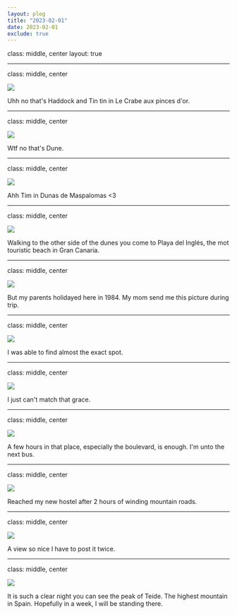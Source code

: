 ```yaml
---
layout: plog
title: "2023-02-01"
date: 2023-02-01
exclude: true
---
```


class: middle, center
layout: true

---

class: middle, center

<img class="plog-picture" src="{{ site.baseurl }}/img/plog/2023-02-01/01.jpg" />

Uhh no that's Haddock and Tin tin in Le Crabe aux pinces d'or.

---

class: middle, center

<img class="plog-picture" src="{{ site.baseurl }}/img/plog/2023-02-01/02.png" />

Wtf no that's Dune.

---

class: middle, center

<img class="plog-picture" src="{{ site.baseurl }}/img/plog/2023-02-01/03.jpg" />

Ahh Tim in Dunas de Maspalomas <3

---

class: middle, center

<img class="plog-picture" src="{{ site.baseurl }}/img/plog/2023-02-01/04.jpg" />

Walking to the other side of the dunes you come to Playa del Inglés, the mot touristic beach in Gran Canaria.

---

class: middle, center

<img class="plog-picture" src="{{ site.baseurl }}/img/plog/2023-02-01/05.jpeg" />

But my parents holidayed here in 1984. My mom send me this picture during trip.

---

class: middle, center

<img class="plog-picture" src="{{ site.baseurl }}/img/plog/2023-02-01/06.jpg" />

I was able to find almost the exact spot.

---

class: middle, center

<img class="plog-picture" src="{{ site.baseurl }}/img/plog/2023-02-01/07.png" />

I just can't match that grace.

---

class: middle, center

<img class="plog-picture" src="{{ site.baseurl }}/img/plog/2023-02-01/08.jpg" />

A few hours in that place, especially the boulevard, is enough. I'm unto the next bus.

---

class: middle, center

<img class="plog-picture" src="{{ site.baseurl }}/img/plog/2023-02-01/09.jpg" />

Reached my new hostel after 2 hours of winding mountain roads.

---

class: middle, center

<img class="plog-picture" src="{{ site.baseurl }}/img/plog/2023-02-01/10.jpg" />

A view so nice I have to post it twice.

---

class: middle, center

<img class="plog-picture" src="{{ site.baseurl }}/img/plog/2023-02-01/11.jpg" />

It is such a clear night you can see the peak of Teide. The highest mountain in Spain. Hopefully in a week, I will be standing there.

